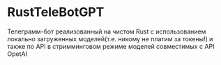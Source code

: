 # RustTeleBotGPT
Телеграмм-бот реализованный на чистом Rust с использованием локально загруженных моделей(т.е. никому не платим за токены!) и также по API в стримминговом режиме моделей совместимых с API OpetAI
